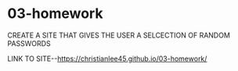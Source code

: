 # 03-homework

CREATE A SITE THAT GIVES THE USER A SELCECTION OF RANDOM PASSWORDS

LINK TO SITE--https://christianlee45.github.io/03-homework/
